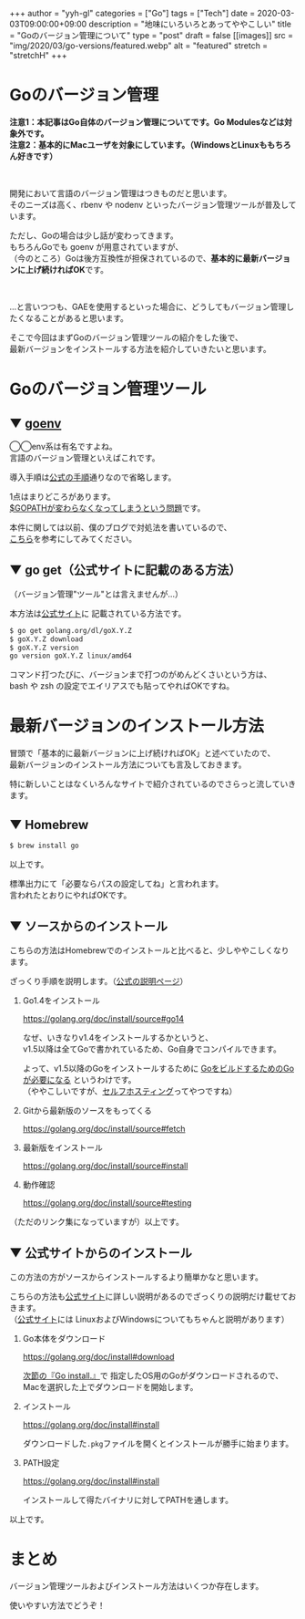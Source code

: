 +++
author = "yyh-gl"
categories = ["Go"]
tags = ["Tech"]
date = 2020-03-03T09:00:00+09:00
description = "地味にいろいろとあってややこしい"
title = "Goのバージョン管理について"
type = "post"
draft = false
[[images]]
  src = "img/2020/03/go-versions/featured.webp"
  alt = "featured"
  stretch = "stretchH"
+++


# Goのバージョン管理

<b>注意1：本記事はGo自体のバージョン管理についてです。Go Modulesなどは対象外です。</b> <br>
<b>注意2：基本的にMacユーザを対象にしています。（WindowsとLinuxももちろん好きです）</b>

<br>

開発において言語のバージョン管理はつきものだと思います。<br>
そのニーズは高く、rbenv や nodenv といったバージョン管理ツールが普及しています。

ただし、Goの場合は少し話が変わってきます。<br>
もちろんGoでも goenv が用意されていますが、<br>
（今のところ）Goは後方互換性が担保されているので、<b>基本的に最新バージョンに上げ続ければOK</b>です。 

<br>

…と言いつつも、GAEを使用するといった場合に、どうしてもバージョン管理したくなることがあると思います。

そこで今回はまずGoのバージョン管理ツールの紹介をした後で、<br>
最新バージョンをインストールする方法を紹介していきたいと思います。

# Goのバージョン管理ツール

## ▼ [goenv](https://github.com/syndbg/goenv)

◯◯env系は有名ですよね。<br>
言語のバージョン管理といえばこれです。

導入手順は[公式の手順](https://github.com/syndbg/goenv/blob/master/INSTALL.md)通りなので省略します。

1点はまりどころがあります。<br>
<u>$GOPATHが変わらなくなってしまうという問題</u>です。

本件に関しては以前、僕のブログで対処法を書いているので、<br>
[こちら](https://tech.yyh-gl.dev/blog/gopath/)を参考にしてみてください。

## ▼ go get（公式サイトに記載のある方法）

（バージョン管理"ツール"とは言えませんが…）

本方法は[公式サイト](https://golang.org/doc/manage-install#installing-multiple)に
記載されている方法です。

```zsh
$ go get golang.org/dl/goX.Y.Z
$ goX.Y.Z download
$ goX.Y.Z version
go version goX.Y.Z linux/amd64
```

コマンド打つたびに、バージョンまで打つのがめんどくさいという方は、<br>
bash や zsh の設定でエイリアスでも貼ってやればOKですね。


# 最新バージョンのインストール方法

冒頭で「基本的に最新バージョンに上げ続ければOK」と述べていたので、<br>
最新バージョンのインストール方法についても言及しておきます。

特に新しいことはなくいろんなサイトで紹介されているのでさらっと流していきます。

## ▼ Homebrew

```zsh
$ brew install go
```

以上です。

標準出力にて「必要ならパスの設定してね」と言われます。<br>
言われたとおりにやればOKです。

## ▼ ソースからのインストール

こちらの方法はHomebrewでのインストールと比べると、少しややこしくなります。

ざっくり手順を説明します。（[公式の説明ページ](https://golang.org/doc/install/source)）

1. Go1.4をインストール

    https://golang.org/doc/install/source#go14

    なぜ、いきなりv1.4をインストールするかというと、<br>
    v1.5以降は全てGoで書かれているため、Go自身でコンパイルできます。
    
    よって、v1.5以降のGoをインストールするために <u>GoをビルドするためのGoが必要になる</u> というわけです。<br>
    （ややこしいですが、[セルフホスティング](https://ja.wikipedia.org/wiki/%E3%82%BB%E3%83%AB%E3%83%95%E3%83%9B%E3%82%B9%E3%83%86%E3%82%A3%E3%83%B3%E3%82%B0)ってやつですね）

1. Gitから最新版のソースをもってくる

    https://golang.org/doc/install/source#fetch

1. 最新版をインストール

    https://golang.org/doc/install/source#install

1. 動作確認

    https://golang.org/doc/install/source#testing

（ただのリンク集になっていますが）以上です。

## ▼ 公式サイトからのインストール

この方法の方がソースからインストールするより簡単かなと思います。

こちらの方法も[公式サイト](https://golang.org/doc/install)に詳しい説明があるのでざっくりの説明だけ載せておきます。<br>
（[公式サイト](https://golang.org/doc/install)には
LinuxおよびWindowsについてもちゃんと説明があります）


1. Go本体をダウンロード

    https://golang.org/doc/install#download

    [次節の『Go install.』](https://golang.org/doc/install#install)で
    指定したOS用のGoがダウンロードされるので、Macを選択した上でダウンロードを開始します。

1. インストール

    https://golang.org/doc/install#install

    ダウンロードした`.pkg`ファイルを開くとインストールが勝手に始まります。

1. PATH設定

    https://golang.org/doc/install#install

    インストールして得たバイナリに対してPATHを通します。

以上です。


# まとめ

バージョン管理ツールおよびインストール方法はいくつか存在します。

使いやすい方法でどうぞ！
